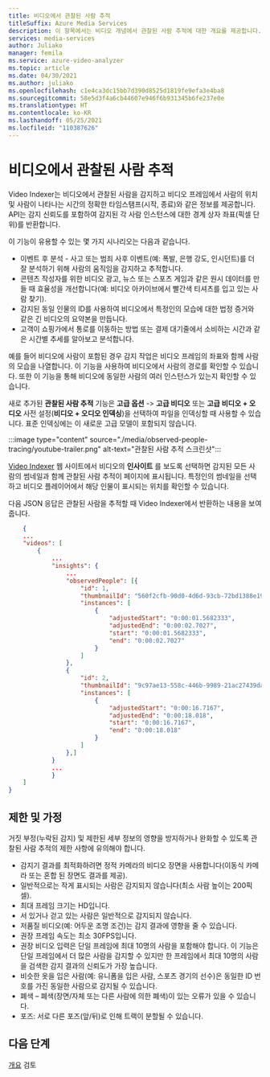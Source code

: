 ```yaml
---
title: 비디오에서 관찰된 사람 추적
titleSuffix: Azure Media Services
description: 이 항목에서는 비디오 개념에서 관찰된 사람 추적에 대한 개요를 제공합니다.
services: media-services
author: Juliako
manager: femila
ms.service: azure-video-analyzer
ms.topic: article
ms.date: 04/30/2021
ms.author: juliako
ms.openlocfilehash: c1e4ca3dc15bb7d390d8525d1819fe9efa3e4ba8
ms.sourcegitcommit: 58e5d3f4a6cb44607e946f6b931345b6fe237e0e
ms.translationtype: HT
ms.contentlocale: ko-KR
ms.lasthandoff: 05/25/2021
ms.locfileid: "110387626"
---
```

# <a name="trace-observed-people-in-a-video"></a>비디오에서 관찰된 사람 추적

Video Indexer는 비디오에서 관찰된 사람을 감지하고 비디오 프레임에서 사람의 위치 및 사람이 나타나는 시간의 정확한 타임스탬프(시작, 종료)와 같은 정보를 제공합니다. API는 감지 신뢰도를 포함하여 감지된 각 사람 인스턴스에 대한 경계 상자 좌표(픽셀 단위)를 반환합니다.  
 
이 기능이 유용할 수 있는 몇 가지 시나리오는 다음과 같습니다.

* 이벤트 후 분석 - 사고 또는 범죄 사후 이벤트(예: 폭발, 은행 강도, 인시던트)를 더 잘 분석하기 위해 사람의 움직임을 감지하고 추적합니다.  
* 콘텐츠 작성자를 위한 비디오 광고, 뉴스 또는 스포츠 게임과 같은 원시 데이터를 만들 때 효율성을 개선합니다(예: 비디오 아카이브에서 빨간색 티셔츠를 입고 있는 사람 찾기).
* 감지된 동일 인물의 ID를 사용하여 비디오에서 특정인의 모습에 대한 법정 증거와 같은 긴 비디오의 요약본을 만듭니다.
* 고객이 쇼핑가에서 통로를 이동하는 방법 또는 결제 대기줄에서 소비하는 시간과 같은 시간별 추세를 알아보고 분석합니다.

예를 들어 비디오에 사람이 포함된 경우 감지 작업은 비디오 프레임의 좌표와 함께 사람의 모습을 나열합니다. 이 기능을 사용하여 비디오에서 사람의 경로를 확인할 수 있습니다. 또한 이 기능을 통해 비디오에 동일한 사람의 여러 인스턴스가 있는지 확인할 수 있습니다.

새로 추가된 **관찰된 사람 추적** 기능은 **고급 옵션** -> **고급 비디오** 또는 **고급 비디오 + 오디오** 사전 설정(**비디오 + 오디오 인덱싱**)을 선택하여 파일을 인덱싱할 때 사용할 수 있습니다. 표준 인덱싱에는 이 새로운 고급 모델이 포함되지 않습니다. 


:::image type="content" source="./media/observed-people-tracing/youtube-trailer.png" alt-text="관찰된 사람 추적 스크린샷":::  
 
[Video Indexer](https://www.videoindexer.ai/account/login) 웹 사이트에서 비디오의 **인사이트** 를 보도록 선택하면 감지된 모든 사람의 썸네일과 함께 관찰된 사람 추적이 페이지에 표시됩니다. 특정인의 썸네일을 선택하고 비디오 플레이어에서 해당 인물이 표시되는 위치를 확인할 수 있습니다. 

다음 JSON 응답은 관찰된 사람을 추적할 때 Video Indexer에서 반환하는 내용을 보여 줍니다. 

```json
    {
    ...
    "videos": [
        {
            ...
            "insights": {
                ...
                "observedPeople": [{
                    "id": 1,
                    "thumbnailId": "560f2cfb-90d0-4d6d-93cb-72bd1388e19d",
                    "instances": [
                        {
                            "adjustedStart": "0:00:01.5682333",
                            "adjustedEnd": "0:00:02.7027",
                            "start": "0:00:01.5682333",
                            "end": "0:00:02.7027"
                        }
                    ]
                },
                {
                    "id": 2,
                    "thumbnailId": "9c97ae13-558c-446b-9989-21ac27439da0",
                    "instances": [
                        {
                            "adjustedStart": "0:00:16.7167",
                            "adjustedEnd": "0:00:18.018",
                            "start": "0:00:16.7167",
                            "end": "0:00:18.018"
                        }
                    ]
                },]
            }
            ...
            }
    ]
}
```

## <a name="limitations-and-assumptions"></a>제한 및 가정 

거짓 부정(누락된 감지) 및 제한된 세부 정보의 영향을 방지하거나 완화할 수 있도록 관찰된 사람 추적의 제한 사항에 유의해야 합니다.

* 감지기 결과를 최적화하려면 정적 카메라의 비디오 장면을 사용합니다(이동식 카메라 또는 혼합 된 장면도 결과를 제공). 
* 일반적으로는 작게 표시되는 사람은 감지되지 않습니다(최소 사람 높이는 200픽셀).
* 최대 프레임 크기는 HD입니다.
* 서 있거나 걷고 있는 사람은 일반적으로 감지되지 않습니다. 
* 저품질 비디오(예: 어두운 조명 조건)는 감지 결과에 영향을 줄 수 있습니다. 
* 권장 프레임 속도는 최소 30FPS입니다. 
* 권장 비디오 입력은 단일 프레임에 최대 10명의 사람을 포함해야 합니다. 이 기능은 단일 프레임에서 더 많은 사람을 감지할 수 있지만 한 프레임에서 최대 10명의 사람을 검색한 감지 결과의 신뢰도가 가장 높습니다. 
* 비슷한 옷을 입은 사람(예: 유니폼을 입은 사람, 스포츠 경기의 선수)은 동일한 ID 번호를 가진 동일한 사람으로 감지될 수 있습니다. 
* 폐색 – 폐색(장면/자체 또는 다른 사람에 의한 폐색)이 있는 오류가 있을 수 있습니다.
* 포즈: 서로 다른 포즈(앞/뒤)로 인해 트랙이 분할될 수 있습니다.       

## <a name="next-steps"></a>다음 단계

[개요](video-indexer-overview.md) 검토

